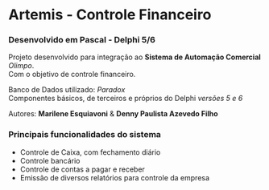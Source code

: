 # Artemis - Controle Financeiro

### Desenvolvido em Pascal - Delphi 5/6

Projeto desenvolvido para integração ao **Sistema de Automação Comercial** _Olimpo_.  
Com o objetivo de controle financeiro.

Banco de Dados utilizado: _Paradox_  
Componentes básicos, de terceiros e próprios do Delphi _versões 5 e 6_

Autores: **Marilene Esquiavoni** & **Denny Paulista Azevedo Filho**

### Principais funcionalidades do sistema

- Controle de Caixa, com fechamento diário
- Controle bancário
- Controle de contas a pagar e receber
- Emissão de diversos relatórios para controle da empresa
